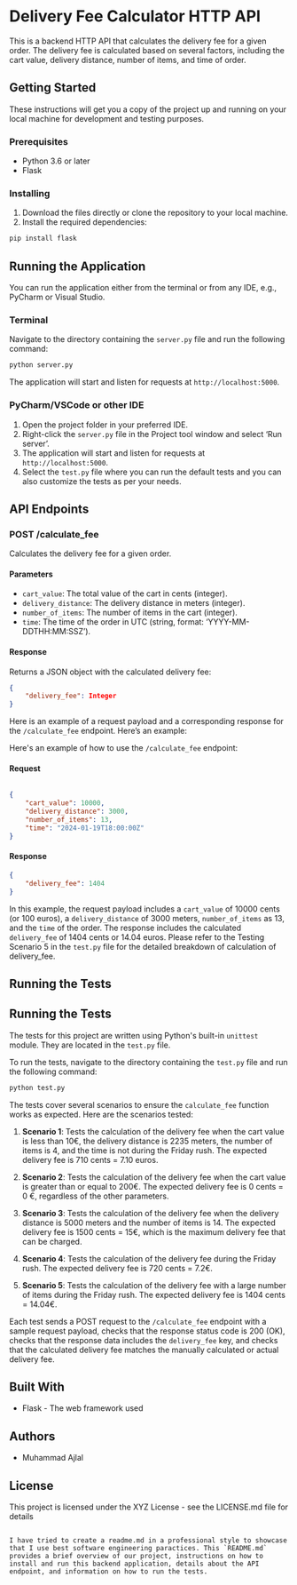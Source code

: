 ﻿# Delivery Fee Calculator HTTP API

This is a backend HTTP API that calculates the delivery fee for a given order. The delivery fee is calculated based on several factors, including the cart value, delivery distance, number of items, and time of order.

## Getting Started

These instructions will get you a copy of the project up and running on your local machine for development and testing purposes.

### Prerequisites

- Python 3.6 or later
- Flask

### Installing

1. Download the files directly or clone the repository to your local machine.
2. Install the required dependencies:

```bash
pip install flask

```

## Running the Application

You can run the application either from the terminal or from any IDE, e.g., PyCharm or Visual Studio.

### Terminal

Navigate to the directory containing the `server.py` file and run the following command:

```bash
python server.py

```

The application will start and listen for requests at `http://localhost:5000`.

### PyCharm/VSCode or other IDE

1.  Open the project folder in your preferred IDE.
2.  Right-click the `server.py` file in the Project tool window and select ‘Run server’.
3.  The application will start and listen for requests at `http://localhost:5000`.
4.  Select the `test.py` file where you can run the default tests and you can also customize the tests as per your needs.


## API Endpoints

### POST /calculate_fee

Calculates the delivery fee for a given order.

#### Parameters

-   `cart_value`: The total value of the cart in cents (integer).
-   `delivery_distance`: The delivery distance in meters (integer).
-   `number_of_items`: The number of items in the cart (integer).
-   `time`: The time of the order in UTC (string, format: ‘YYYY-MM-DDTHH:MM:SSZ’).

#### Response

Returns a JSON object with the calculated delivery fee:

```json
{
    "delivery_fee": Integer
}

```

Here is an example of a request payload and a corresponding response for the `/calculate_fee` endpoint. Here’s an example:

Here's an example of how to use the `/calculate_fee` endpoint:

#### Request

```json

{
    "cart_value": 10000,
    "delivery_distance": 3000,
    "number_of_items": 13,
    "time": "2024-01-19T18:00:00Z"
}

```

#### Response

```json
{
    "delivery_fee": 1404
}

```

In this example, the request payload includes a `cart_value` of 10000 cents (or 100 euros), a `delivery_distance` of 3000 meters, `number_of_items` as 13, and the `time` of the order. The response includes the calculated `delivery_fee` of 1404 cents or 14.04 euros. Please refer to the Testing Scenario 5 in the `test.py` file for the detailed breakdown of calculation of delivery_fee.

## Running the Tests

## Running the Tests

The tests for this project are written using Python's built-in `unittest` module. They are located in the `test.py` file.

To run the tests, navigate to the directory containing the `test.py` file and run the following command:

```bash
python test.py

```
The tests cover several scenarios to ensure the `calculate_fee` function works as expected. Here are the scenarios tested:

1.  **Scenario 1**: Tests the calculation of the delivery fee when the cart value is less than 10€, the delivery distance is 2235 meters, the number of items is 4, and the time is not during the Friday rush. The expected delivery fee is 710 cents = 7.10 euros.
    
2.  **Scenario 2**: Tests the calculation of the delivery fee when the cart value is greater than or equal to 200€. The expected delivery fee is 0 cents = 0 €, regardless of the other parameters.
    
3.  **Scenario 3**: Tests the calculation of the delivery fee when the delivery distance is 5000 meters and the number of items is 14. The expected delivery fee is 1500 cents = 15€, which is the maximum delivery fee that can be charged. 
    
4.  **Scenario 4**: Tests the calculation of the delivery fee during the Friday rush. The expected delivery fee is 720 cents = 7.2€.
    
5.  **Scenario 5**: Tests the calculation of the delivery fee with a large number of items during the Friday rush. The expected delivery fee is 1404 cents = 14.04€.
    

Each test sends a POST request to the `/calculate_fee` endpoint with a sample request payload, checks that the response status code is 200 (OK), checks that the response data includes the `delivery_fee` key, and checks that the calculated delivery fee matches the manually calculated or actual delivery fee.

## Built With

-   Flask - The web framework used

## Authors

-   Muhammad Ajlal

## License

This project is licensed under the XYZ License - see the LICENSE.md file for details

```

I have tried to create a readme.md in a professional style to showcase that I use best software engineering paractices. This `README.md` provides a brief overview of our project, instructions on how to install and run this backend application, details about the API endpoint, and information on how to run the tests.
```
